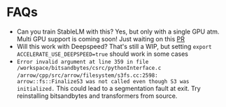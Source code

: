 # FAQs

- Can you train StableLM with this? Yes, but only with a single GPU atm. Multi GPU support is coming soon! Just waiting on this [PR](https://github.com/huggingface/transformers/pull/22874)
- Will this work with Deepspeed? That's still a WIP, but setting `export ACCELERATE_USE_DEEPSPEED=true` should work in some cases
- `Error invalid argument at line 359 in file /workspace/bitsandbytes/csrc/pythonInterface.c`
`/arrow/cpp/src/arrow/filesystem/s3fs.cc:2598:  arrow::fs::FinalizeS3 was not called even though S3 was initialized.`
This could lead to a segmentation fault at exit. Try reinstalling bitsandbytes and transformers from source.
